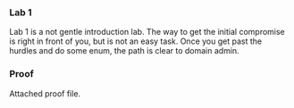 ### Lab 1 ###

Lab 1 is a not gentle introduction lab. The way to get the initial compromise is right in front of you, but is not an easy task. Once you get past the hurdles
and do some enum, the path is clear to domain admin.


### Proof ###

Attached proof file.
